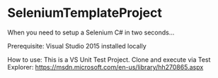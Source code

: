 # SeleniumTemplateProject
When you need to setup a Selenium C# in two seconds...

Prerequisite: Visual Studio 2015 installed locally

How to use:
This is a VS Unit Test Project. Clone and execute via Test Explorer: https://msdn.microsoft.com/en-us/library/hh270865.aspx
